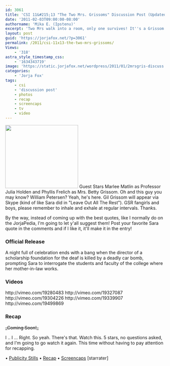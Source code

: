 ```yaml
---
id: 3061
title: 'CSI 11&#215;13 "The Two Mrs. Grissoms" Discussion Post (Updated)'
date: '2011-02-03T09:00:00-08:00'
authorname: 'Mika E. (Ipstenu)'
excerpt: 'Two Mrs walk into a room, only one survives! It''s a Grissom vs Grissom smackdown on tonight''s CSI, with a side of Mr. Grissom.  You heard me.  He''s here for one night only. _Updated with screencaps and a recap_'
layout: post
guid: 'https://jorjafox.net/?p=3061'
permalink: /2011/csi-11x13-the-two-mrs-grissoms/
Views:
    - '318'
astra_style_timestamp_css:
    - '1634343719'
image: 'https://static.jorjafox.net/wordpress/2011/01/2mrsgris-discuss.jpg'
categories:
    - 'Jorja Fox'
tags:
    - csi
    - 'discussion post'
    - photos
    - recap
    - screencaps
    - tv
    - video
---
```


<img src="//static.jorjafox.net/wordpress/2011/01/2mrsgris-discuss.jpg" alt="" title="2mrsgris-discuss" width="230" height="200" class="alignleft size-full wp-image-3062" /> Guest Stars Marlee Matlin as Professor Julia Holden and Phyllis Frelich as Mrs. Betty Grissom.  Oh and this guy you may know? William Petersen?  Yeah, he's here.  Gil Grissom will appear via Skype (kind of like Sara did in "Leave Out All The Rest").  GSR fangirls and boys, please remember to inhale and exhale at regular intervals.  Thanks.

By the way, instead of coming up with the best quotes, like I normally do on the JorjaPedia, I'm going to let y'all suggest them! Post your favorite Sara quote in the comments and if I like it, it'll make it in the entry!

<h3>Official Release</h3>
A night full of celebration ends with a bang when the director of a scholarship foundation for the deaf is killed by a deadly car bomb, prompting Sara to interrogate the students and faculty of the college where her mother-in-law works.

<h3>Videos</h3>
http://vimeo.com/19280483
http://vimeo.com/19327087
http://vimeo.com/19304226
http://vimeo.com/19339907
http://vimeo.com/19499869

<h3>Recap</h3>
<del datetime="2011-02-04T04:31:37+00:00">_Coming Soon!_</del>

I .. I ... Right.  So yeah. There's that.  Watch this. 5 stars, no questions asked, and I'm going to go watch it again.  This time without having to pay attention for recapping.

&bull; <a href="https://jorjafox.net/2011/csi-11x13-the-two-mrs-grissoms-stills/">Publicity Stills</a>
&bull; <a href="https://jorjafox.net/wiki/The_Two_Mrs._Grissoms">Recap</a>
&bull; <a href="https://jorjafox.net/gallery/tv/csi/season11/2mrsgris">Screencaps</a>
[starrater]
